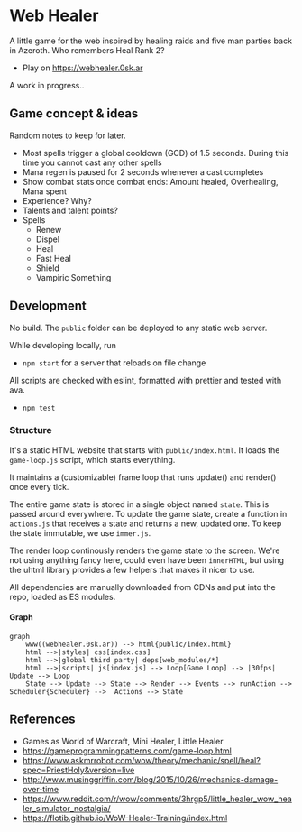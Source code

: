 # Web Healer

A little game for the web inspired by healing raids and five man parties back in Azeroth. Who remembers Heal Rank 2?

- Play on https://webhealer.0sk.ar

A work in progress..

## Game concept & ideas

Random notes to keep for later.

- Most spells trigger a global cooldown (GCD) of 1.5 seconds. During this time you cannot cast any other spells
- Mana regen is paused for 2 seconds whenever a cast completes
- Show combat stats once combat ends: Amount healed, Overhealing, Mana spent
- Experience? Why?
- Talents and talent points?
- Spells
	- Renew
	- Dispel
	- Heal
	- Fast Heal
	- Shield
	- Vampiric Something

## Development

No build. The `public` folder can be deployed to any static web server.

While developing locally, run

- `npm start` for a server that reloads on file change

All scripts are checked with eslint, formatted with prettier and tested with ava.

- `npm test`

### Structure

It's a static HTML website that starts with `public/index.html`. It loads the `game-loop.js` script, which starts everything.

It maintains a (customizable) frame loop that runs update() and render() once every tick.

The entire game state is stored in a single object named `state`. This is passed around everywhere. To update the game state, create a function in `actions.js` that receives a state and returns a new, updated one. To keep the state immutable, we use `immer.js`.

The render loop continously renders the game state to the screen. We're not using anything fancy here, could even have been `innerHTML`, but using the uhtml library provides a few helpers that makes it nicer to use.

All dependencies are manually downloaded from CDNs and put into the repo, loaded as ES modules.

#### Graph

```mermaid
graph
    www((webhealer.0sk.ar)) --> html{public/index.html}
    html -->|styles| css[index.css]
    html -->|global third party| deps[web_modules/*]
    html -->|scripts| js[index.js] --> Loop[Game Loop] --> |30fps| Update --> Loop
    State --> Update --> State --> Render --> Events --> runAction --> Scheduler{Scheduler} -->  Actions --> State
```

## References

- Games as World of Warcraft, Mini Healer, Little Healer
- https://gameprogrammingpatterns.com/game-loop.html
- https://www.askmrrobot.com/wow/theory/mechanic/spell/heal?spec=PriestHoly&version=live
- http://www.musinggriffin.com/blog/2015/10/26/mechanics-damage-over-time
- https://www.reddit.com/r/wow/comments/3hrgp5/little_healer_wow_healer_simulator_nostalgia/
- https://flotib.github.io/WoW-Healer-Training/index.html
